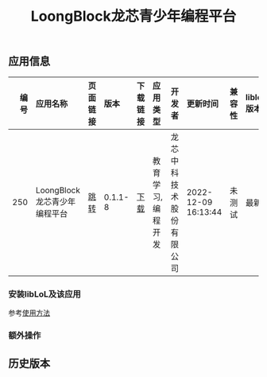 ﻿---
id: 250
title: LoongBlock龙芯青少年编程平台
toc: true
weight: 250
---

## 应用信息 
|   编号 | 应用名称                | 页面链接                                       | 版本      | 下载链接                                                                           | 应用类型      | 开发者          | 更新时间                | 兼容性   | liblol版本   |
|-----:|:--------------------|:-------------------------------------------|:--------|:-------------------------------------------------------------------------------|:----------|:-------------|:--------------------|:------|:-----------|
|  250 | LoongBlock龙芯青少年编程平台 | [跳转](http://app.loongapps.cn/#/detail/250) | 0.1.1-8 | [下载](http://113.24.212.22:8090/upload/file/loongblock_0.1.1-8_loongarch64.deb) | 教育学习,编程开发 | 龙芯中科技术股份有限公司 | 2022-12-09 16:13:44 | 未测试   | 最新         |
### 安装libLoL及该应用 
参考[使用方法](/docs/usage) 
### 额外操作 


## 历史版本 
 